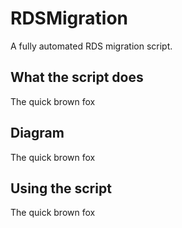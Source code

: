 # RDSMigration
A fully automated RDS migration script.

## What the script does
The quick brown fox

## Diagram
The quick brown fox

## Using the script
The quick brown fox
